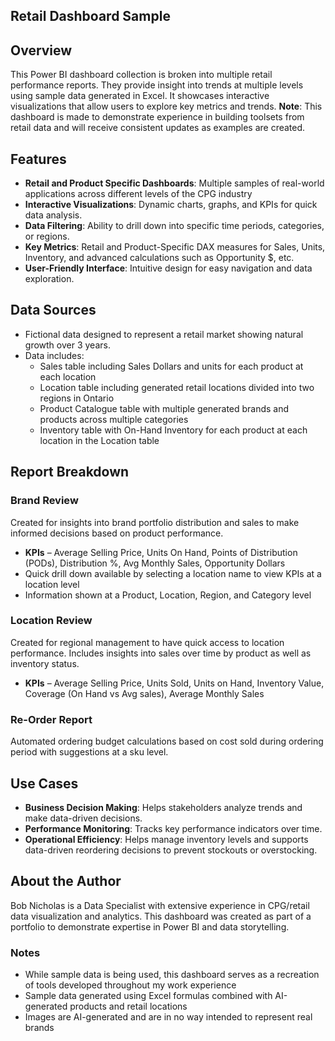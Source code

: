 ## **Retail Dashboard Sample**


## **Overview**

This Power BI dashboard collection is broken into multiple retail performance reports. They provide insight into trends at multiple levels using sample data generated in Excel. It showcases interactive visualizations that allow users to explore key metrics and trends. 
**Note**: This dashboard is made to demonstrate experience in building toolsets from retail data and will receive consistent updates as examples are created.

## **Features**

- **Retail and Product Specific Dashboards**: Multiple samples of real-world applications across different levels of the CPG industry
- **Interactive Visualizations**: Dynamic charts, graphs, and KPIs for quick data analysis.
- **Data Filtering**: Ability to drill down into specific time periods, categories, or regions.
- **Key Metrics**: Retail and Product-Specific DAX measures for Sales, Units, Inventory, and advanced calculations such as Opportunity $, etc.
- **User-Friendly Interface**: Intuitive design for easy navigation and data exploration.

## **Data Sources**

- Fictional data designed to represent a retail market showing natural growth over 3 years.
- Data includes:
  - Sales table including Sales Dollars and units for each product at each location
  - Location table including generated retail locations divided into two regions in Ontario
  - Product Catalogue table with multiple generated brands and products across multiple categories
  - Inventory table with On-Hand Inventory for each product at each location in the Location table

## **Report Breakdown**

### Brand Review

Created for insights into brand portfolio distribution and sales to make informed decisions based on product performance.

- **KPIs** – Average Selling Price, Units On Hand, Points of Distribution (PODs), Distribution %, Avg Monthly Sales, Opportunity Dollars
- Quick drill down available by selecting a location name to view KPIs at a location level
- Information shown at a Product, Location, Region, and Category level

### Location Review

Created for regional management to have quick access to location performance. Includes insights into sales over time by product as well as inventory status.

- **KPIs** – Average Selling Price, Units Sold, Units on Hand, Inventory Value, Coverage (On Hand vs Avg sales), Average Monthly Sales

### Re-Order Report

Automated ordering budget calculations based on cost sold during ordering period with suggestions at a sku level.

## **Use Cases**

- **Business Decision Making**: Helps stakeholders analyze trends and make data-driven decisions.
- **Performance Monitoring**: Tracks key performance indicators over time.
- **Operational Efficiency**: Helps manage inventory levels and supports data-driven reordering decisions to prevent stockouts or overstocking.

## **About the Author**

Bob Nicholas is a Data Specialist with extensive experience in CPG/retail data visualization and analytics. This dashboard was created as part of a portfolio to demonstrate expertise in Power BI and data storytelling.

### **Notes**

- While sample data is being used, this dashboard serves as a recreation of tools developed throughout my work experience
- Sample data generated using Excel formulas combined with AI-generated products and retail locations
- Images are AI-generated and are in no way intended to represent real brands
